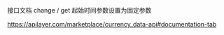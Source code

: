 
接口文档  change / get   起始时间参数设置为固定参数

https://apilayer.com/marketplace/currency_data-api#documentation-tab

